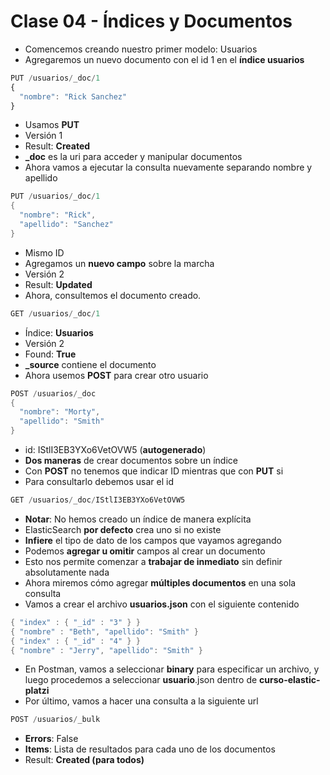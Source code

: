 # Clase 04 - Índices y Documentos

- Comencemos creando nuestro primer modelo: Usuarios
- Agregaremos un nuevo documento con el id 1 en el **índice usuarios**

```javascript
PUT /usuarios/_doc/1
{
  "nombre": "Rick Sanchez"
}
```

- Usamos **PUT**
- Versión 1
- Result: **Created**
- **_doc** es la uri para acceder y manipular documentos
- Ahora vamos a ejecutar la consulta nuevamente separando nombre y apellido

```java
PUT /usuarios/_doc/1
{
  "nombre": "Rick",
  "apellido": "Sanchez"
}
```

- Mismo ID
- Agregamos un **nuevo campo** sobre la marcha
- Versión 2
- Result: **Updated**
- Ahora, consultemos el documento creado.

```java
GET /usuarios/_doc/1
```

- Índice: **Usuarios**
- Versión 2
- Found: **True**
- **_source** contiene el documento
- Ahora usemos **POST** para crear otro usuario

```java
POST /usuarios/_doc
{
  "nombre": "Morty",
  "apellido": "Smith"
}
```

- id: IStlI3EB3YXo6VetOVW5 (**autogenerado**)
- **Dos maneras** de crear documentos sobre un índice
- Con **POST** no tenemos que indicar ID mientras que con **PUT** si
- Para consultarlo debemos usar el id

```java
GET /usuarios/_doc/IStlI3EB3YXo6VetOVW5
```

- **Notar**: No hemos creado un índice de manera explícita
- ElasticSearch **por defecto** crea uno si no existe
- **Infiere** el tipo de dato de los campos que vayamos agregando
- Podemos **agregar u omitir** campos al crear un documento
- Esto nos permite comenzar a **trabajar de inmediato** sin definir absolutamente nada
- Ahora miremos cómo agregar **múltiples documentos** en una sola consulta
- Vamos a crear el archivo **usuarios.json** con el siguiente contenido

```java
{ "index" : { "_id" : "3" } }
{ "nombre" : "Beth", "apellido": "Smith" }
{ "index" : { "_id" : "4" } }
{ "nombre" : "Jerry", "apellido": "Smith" }
```

- En Postman, vamos a seleccionar **binary** para especificar un archivo, y luego procedemos a seleccionar **usuario**.json dentro de **curso-elastic-platzi**
- Por último, vamos a hacer una consulta a la siguiente url

```java
POST /usuarios/_bulk
```

- **Errors**: False
- **Items**: Lista de resultados para cada uno de los documentos
- Result: **Created (para todos)**

